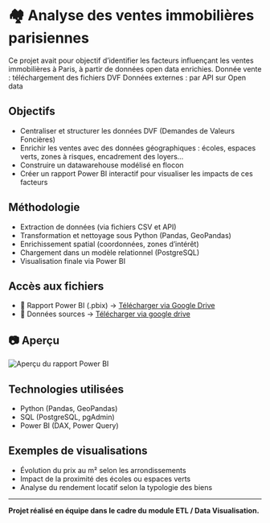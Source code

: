 # 🏘️ Analyse des ventes immobilières parisiennes

Ce projet avait pour objectif d’identifier les facteurs influençant les ventes immobilières à Paris, à partir de données open data enrichies.
Donnée vente : téléchargement des fichiers DVF
Données externes : par API sur Open data

## Objectifs
- Centraliser et structurer les données DVF (Demandes de Valeurs Foncières)
- Enrichir les ventes avec des données géographiques : écoles, espaces verts, zones à risques, encadrement des loyers…
- Construire un datawarehouse modélisé en flocon
- Créer un rapport Power BI interactif pour visualiser les impacts de ces facteurs

## Méthodologie
- Extraction de données (via fichiers CSV et API)
- Transformation et nettoyage sous Python (Pandas, GeoPandas)
- Enrichissement spatial (coordonnées, zones d’intérêt)
- Chargement dans un modèle relationnel (PostgreSQL)
- Visualisation finale via Power BI

## Accès aux fichiers

- 📁 Rapport Power BI (.pbix) → [Télécharger via Google Drive](https://drive.google.com/file/d/1AUfRecW9EAl9ih1BDsMU84pW0jWr-Qu6/view?usp=drive_link)  
- 📁 Données sources  → [Télécharger via google drive](https://drive.google.com/drive/folders/1Xk3dAhaE9kh_IQRuOBfOWyDp6Z1XhMrx?usp=drive_link)

## 📷 Aperçu

![Aperçu du rapport Power BI](./captures/dashboard.png)

## Technologies utilisées
- Python (Pandas, GeoPandas)
- SQL (PostgreSQL, pgAdmin)
- Power BI (DAX, Power Query)

## Exemples de visualisations
- Évolution du prix au m² selon les arrondissements
- Impact de la proximité des écoles ou espaces verts
- Analyse du rendement locatif selon la typologie des biens

---

**Projet réalisé en équipe dans le cadre du module ETL / Data Visualisation.**
